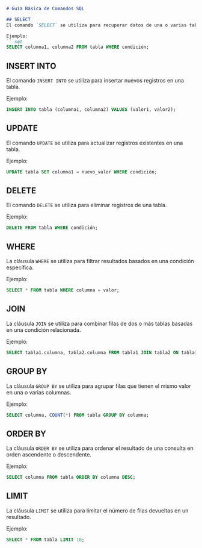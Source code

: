 ```markdown
# Guía Básica de Comandos SQL

## SELECT
El comando `SELECT` se utiliza para recuperar datos de una o varias tablas en una base de datos.

Ejemplo:
```sql
SELECT columna1, columna2 FROM tabla WHERE condición;
```

## INSERT INTO
El comando `INSERT INTO` se utiliza para insertar nuevos registros en una tabla.

Ejemplo:
```sql
INSERT INTO tabla (columna1, columna2) VALUES (valor1, valor2);
```

## UPDATE
El comando `UPDATE` se utiliza para actualizar registros existentes en una tabla.

Ejemplo:
```sql
UPDATE tabla SET columna1 = nuevo_valor WHERE condición;
```

## DELETE
El comando `DELETE` se utiliza para eliminar registros de una tabla.

Ejemplo:
```sql
DELETE FROM tabla WHERE condición;
```

## WHERE
La cláusula `WHERE` se utiliza para filtrar resultados basados en una condición específica.

Ejemplo:
```sql
SELECT * FROM tabla WHERE columna = valor;
```

## JOIN
La cláusula `JOIN` se utiliza para combinar filas de dos o más tablas basadas en una condición relacionada.

Ejemplo:
```sql
SELECT tabla1.columna, tabla2.columna FROM tabla1 JOIN tabla2 ON tabla1.columna = tabla2.columna;
```

## GROUP BY
La cláusula `GROUP BY` se utiliza para agrupar filas que tienen el mismo valor en una o varias columnas.

Ejemplo:
```sql
SELECT columna, COUNT(*) FROM tabla GROUP BY columna;
```

## ORDER BY
La cláusula `ORDER BY` se utiliza para ordenar el resultado de una consulta en orden ascendente o descendente.

Ejemplo:
```sql
SELECT columna FROM tabla ORDER BY columna DESC;
```

## LIMIT
La cláusula `LIMIT` se utiliza para limitar el número de filas devueltas en un resultado.

Ejemplo:
```sql
SELECT * FROM tabla LIMIT 10;
```

